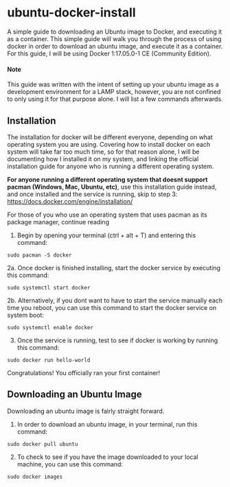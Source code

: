 # ubuntu-docker-install
A simple guide to downloading an Ubuntu image to Docker, and executing it as a container.
This simple guide will walk you through the process of using docker in order to download an ubuntu image, and execute it as a container. 
For this guide, I will be using Docker 1:17.05.0-1 CE (Community Edition).

#### Note
This guide was written with the intent of setting up your ubuntu image as a development environment for a LAMP stack, however, you are not confined to only using it for that purpose alone. I will list a few commands afterwards.

## Installation
The installation for docker will be different everyone, depending on what operating system you are using. Covering how to install docker on each system will take far too much time, so for that reason alone, I will be documenting how I installed it on my system, and linking the official installation guide for anyone who is running a different operating system. 

**For anyone running a different operating system that doesnt support pacman (Windows, Mac, Ubuntu, etc)**, use this installation guide instead, and once installed and the service is running, skip to step 3: https://docs.docker.com/engine/installation/

For those of you who use an operating system that uses pacman as its package manager, continue reading

1. Begin by opening your terminal (ctrl + alt + T) and entering this command:
```
sudo pacman -S docker
``` 

2a. Once docker is finished installing, start the docker service by executing this command:
```
sudo systemctl start docker
```

2b. Alternatively, if you dont want to have to start the service manually each time you reboot, you can use this command to start the docker service on system boot:
```
sudo systemctl enable docker
```

3. Once the service is running, test to see if docker is working by running this command:
```
sudo docker run hello-world
```

Congratulations! You officially ran your first container!

## Downloading an Ubuntu Image

Downloading an ubuntu image is fairly straight forward. 

1. In order to download an ubuntu image, in your terminal, run this command:

```
sudo docker pull ubuntu
```

2. To check to see if you have the image downloaded to your local machine, you can use this command:
```
sudo docker images
```